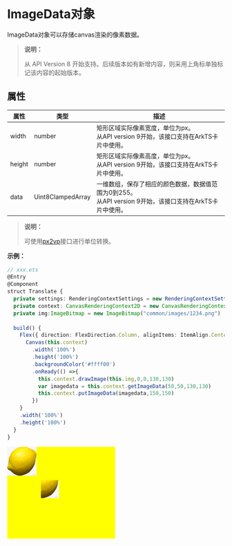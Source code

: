 # ImageData对象

ImageData对象可以存储canvas渲染的像素数据。

>  **说明：**
> 
> 从 API Version 8 开始支持。后续版本如有新增内容，则采用上角标单独标记该内容的起始版本。



## 属性

| 属性 | 类型 | 描述 |
| -------- | -------- | -------- |
| width | number | 矩形区域实际像素宽度，单位为px。<br/>从API version 9开始，该接口支持在ArkTS卡片中使用。 |
| height | number | 矩形区域实际像素高度，单位为px。<br/>从API version 9开始，该接口支持在ArkTS卡片中使用。 |
| data | Uint8ClampedArray | 一维数组，保存了相应的颜色数据，数据值范围为0到255。<br/>从API version 9开始，该接口支持在ArkTS卡片中使用。 |

>  **说明：**
> 
> 可使用[px2vp](ts-pixel-units.md)接口进行单位转换。

**示例：**

  ```ts
  // xxx.ets
  @Entry
  @Component
  struct Translate {
    private settings: RenderingContextSettings = new RenderingContextSettings(true)
    private context: CanvasRenderingContext2D = new CanvasRenderingContext2D(this.settings)
    private img:ImageBitmap = new ImageBitmap("common/images/1234.png")

    build() {
      Flex({ direction: FlexDirection.Column, alignItems: ItemAlign.Center, justifyContent: FlexAlign.Center }) {
        Canvas(this.context)
          .width('100%')
          .height('100%')
          .backgroundColor('#ffff00')
          .onReady(() =>{
            this.context.drawImage(this.img,0,0,130,130)
            var imagedata = this.context.getImageData(50,50,130,130)
            this.context.putImageData(imagedata,150,150)
          })
      }
      .width('100%')
      .height('100%')
    }
  }
  ```

  ![zh-cn_image_000000127777780](figures/zh-cn_image_000000127777780.png)

